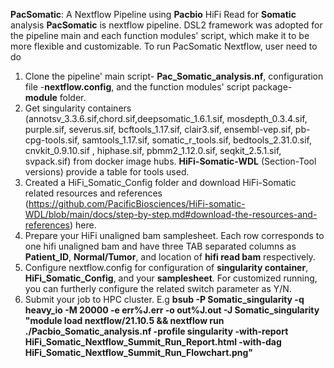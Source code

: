 **PacSomatic**: A Nextflow Pipeline using **Pacbio** HiFi Read for **Somatic** analysis
**PacSomatic** is nextflow pipeline. DSL2 framework was adopted for the pipeline main and each function modules' script, which make it to be more flexible and customizable. To run PacSomatic Nextflow, user need to do  
1) Clone the pipeline' main script- **Pac_Somatic_analysis.nf**, configuration file -**nextflow.config**, and the function modules' script package- **module** folder.
2) Get singularity containers (annotsv_3.3.6.sif,chord.sif,deepsomatic_1.6.1.sif, mosdepth_0.3.4.sif, purple.sif, severus.sif, bcftools_1.17.sif, clair3.sif, ensembl-vep.sif, pb-cpg-tools.sif, samtools_1.17.sif, somatic_r_tools.sif, bedtools_2.31.0.sif, cnvkit_0.9.10.sif , hiphase.sif, pbmm2_1.12.0.sif, seqkit_2.5.1.sif, svpack.sif) from docker image hubs. **HiFi-Somatic-WDL** (Section-Tool versions) provide a table for tools used. 
3) Created a HiFi_Somatic_Config folder and  download HiFi-Somatic related resources and references (https://github.com/PacificBiosciences/HiFi-somatic-WDL/blob/main/docs/step-by-step.md#download-the-resources-and-references) here.
4) Prepare your HiFi unaligned bam samplesheet. Each row corresponds to one hifi unaligned bam and have three TAB separated columns as **Patient_ID**, **Normal/Tumor**, and location of **hifi read bam** respectively.   
5) Configure nextflow.config for configuration of **singularity container**,  **HiFi_Somatic_Config**, and your **samplesheet**.  For customized running, you can furtherly configure the related switch parameter as Y/N.
6) Submit your job to HPC cluster. E.g  **bsub -P Somatic_singularity -q heavy_io -M 20000 -e err%J.err -o out%J.out -J Somatic_singularity "module load nextflow/21.10.5 && nextflow run ./Pacbio_Somatic_analysis.nf -profile singularity -with-report HiFi_Somatic_Nextflow_Summit_Run_Report.html -with-dag HiFi_Somatic_Nextflow_Summit_Run_Flowchart.png"**
